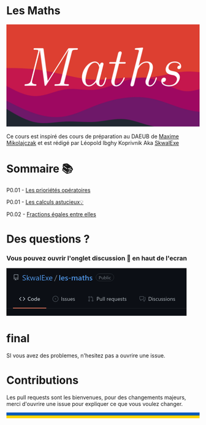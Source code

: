 # Les Maths 

![banner](images/banner.png)

Ce cours est inspiré des cours de préparation au DAEUB de [Maxime Mikolajczak](https://www.youtube.com/watch?v=q9lRWN0_ReI&list=PLPL7pmz6P850S1DWiqgpX3z-ymHfus6Ql) et est rédigé par Léopold Ibghy Koprivnik Aka [SkwalExe](https://github.com/SkwalExe)

# Sommaire 📚

P0.01 - [Les prioriétés opératoires](cours/les-priorites-operatoires)

P0.01 - [Les calculs astucieux💡](cours/les-calculs-astucieux)

P0.02 - [Fractions égales entre elles](cours/fractions-egales-entre-elles)

# Des questions ? 
### **Vous pouvez ouvrir l'onglet discussion 💬 en haut de l'ecran**
![discussion](images/discussion.png)
# final
SI vous avez des problemes, n'hesitez pas a ouvrire une issue.
# Contributions
Les pull requests sont les bienvenues, pour des changements majeurs, merci d'ouvrire une issue pour expliquer ce que vous voulez changer. 


<a href="https://github.com/SkwalExe#ukraine"><img src="https://raw.githubusercontent.com/SkwalExe/SkwalExe/main/ukraine.jpg" width="100%" height="15px" /></a>